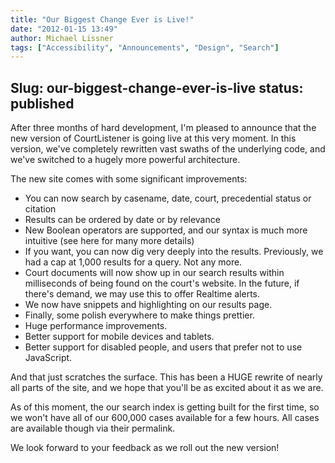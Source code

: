 ```yaml
---
title: "Our Biggest Change Ever is Live!"
date: "2012-01-15 13:49"
author: Michael Lissner
tags: ["Accessibility", "Announcements", "Design", "Search"]
---
```

Slug: our-biggest-change-ever-is-live
status: published
---

After three months of hard development, I'm pleased to announce that the
new version of CourtListener is going live at this very moment. In this
version, we've completely rewritten vast swaths of the underlying code,
and we've switched to a hugely more powerful architecture.

The new site comes with some significant improvements:

-   You can now search by casename, date, court, precedential status or
    citation
-   Results can be ordered by date or by relevance
-   New Boolean operators are supported, and our syntax is much more
    intuitive (see here for many more details)
-   If you want, you can now dig very deeply into the results.
    Previously, we had a cap at 1,000 results for a query. Not any more.
-   Court documents will now show up in our search results within
    milliseconds of being found on the court's website. In the future,
    if there's demand, we may use this to offer Realtime alerts.
-   We now have snippets and highlighting on our results page.
-   Finally, some polish everywhere to make things prettier.
-   Huge performance improvements.
-   Better support for mobile devices and tablets.
-   Better support for disabled people, and users that prefer not to use
    JavaScript.

And that just scratches the surface. This has been a HUGE rewrite of
nearly all parts of the site, and we hope that you'll be as excited
about it as we are.

As of this moment, the our search index is getting built for the first
time, so we won't have all of our 600,000 cases available for a few
hours. All cases are available though via their permalink.

We look forward to your feedback as we roll out the new version!

